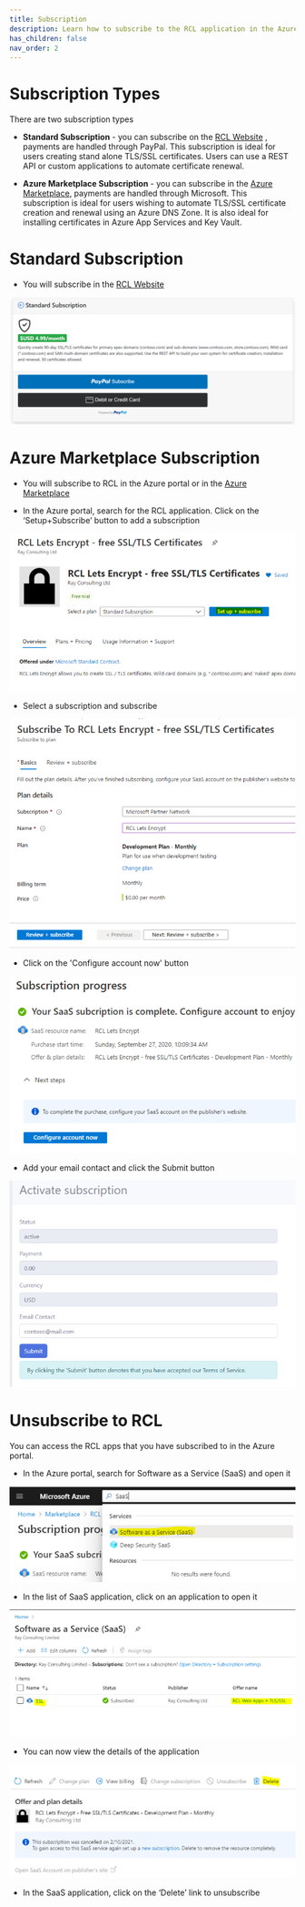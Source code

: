 ```yaml
---
title: Subscription
description: Learn how to subscribe to the RCL application in the Azure Marketplace or Azure Portal 
has_children: false
nav_order: 2
---
```


# Subscription Types

There are two subscription types 

- **Standard Subscription** - you can subscribe on the [RCL Website](https://rclapp.com) , payments are handled through PayPal. This subscription is ideal for users creating stand alone TLS/SSL certificates. Users can use a REST API or custom applications to automate certificate renewal. 

- **Azure Marketplace Subscription** - you can subscribe in the [Azure Marketplace](https://azuremarketplace.microsoft.com/en-us/marketplace/apps/rayconsulting.002?tab=overview), payments are handled through Microsoft. This subscription is ideal for users wishing to automate TLS/SSL certificate creation and renewal using an Azure DNS Zone. It is also ideal for installing certificates in Azure App Services and Key Vault.

# Standard Subscription

- You will subscribe in the [RCL Website](https://rclapp.com)

![image](../images/subscription/standard-paypal.PNG)

# Azure Marketplace Subscription

- You will subscribe to RCL in the Azure portal or in the [Azure Marketplace](https://azuremarketplace.microsoft.com/en-us/marketplace/apps/rayconsulting.002?tab=overview)

- In the Azure portal, search for the RCL application. Click on the ‘Setup+Subscribe’ button to add a subscription

![image](../images/subscription/marketplace-subscribe.png)

- Select a subscription and subscribe

![image](../images/subscription/review.png)

- Click on the 'Configure account now' button

![image](../images/subscription/configure.png)

- Add your email contact and click the Submit button

![image](../images/subscription/configure-rcl.png)

# Unsubscribe to RCL 

You can access the RCL apps that you have subscribed to in the Azure portal.

- In the Azure portal, search for Software as a Service (SaaS) and open it

![image](../images/subscription/subscribe-saas-open.png)

- In the list of SaaS application, click on an application to open it

![image](../images/subscription/subscribe-saas-apps.png)

- You can now view the details of the application

![image](../images/subscription/unsubscribe.PNG)

- In the SaaS application, click on the ‘Delete’ link to unsubscribe









